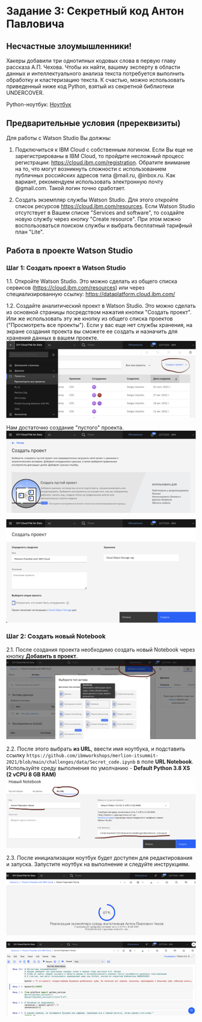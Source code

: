 # Задание 3: Секретный код Антон Павловича
## Несчастные злоумышленники!
Хакеры добавили три однотипных кодовых слова в первую главу рассказа А.П. Чехова.
Чтобы их найти, вашему эксперту в области данных и интеллектуального анализа текста потребуется выполнить обработку и кластеризацию текста.
К счастью, можно использовать приведенный ниже код Python, взятый из секретной библиотеки UNDERCOVER.

Python-ноутбук: [Ноутбук](data/Secret_code.ipynb)


## Предварительные условия (пререквизиты)
Для работы с Watson Studio Вы должны:
1. Подключиться к IBM Cloud с собственным логином. Если Вы еще не зарегистрированы в IBM Cloud, то пройдите несложный процесс регистрации: https://cloud.ibm.com/registration. Обратите внимание на то, что могут возникнуть сложности с использованием публичных российских адресов типа @mail.ru, @inbox.ru. Как вариант, рекомендуем использовать электронную почту @gmail.com. Такой логин точно сработает.

2. Создать экземпляр службы Watson Studio. Для этого откройте список ресурсов https://cloud.ibm.com/resources. Если Watson Studio отсутствует в Вашем списке "Services and software", то создайте новую службу через кнопку "Create resource". При этом можно воспользоваться поиском службы и выбрать бесплатный тарифный план "Lite".


## Работа в проекте Watson Studio

### Шаг 1: Создать проект в Watson Studio
1.1. Откройте Watson Studio. Это можно сделать из общего списка сервисов (https://cloud.ibm.com/resources) или через специализированную ссылку: https://dataplatform.cloud.ibm.com/

1.2. Создайте аналитический проект в Watson Studio. 
Это можно сделать из основной страницы посредством нажатия кнопки "Создать проект". Или же использовать эту же кнопку из общего списка проектов ("Просмотреть все проекты"). Если у вас еще нет службы хранения, на экране создания проекта вы сможете ее создать и назначить для хранения данных в вашем проекте.
   ![Create project](https://github.com/ibmworkshops/merlion-itsummit-2021/blob/main/public/create_ws_project.png)

Нам достаточно создание "пустого" проекта.
![Create project](https://github.com/ibmworkshops/merlion-itsummit-2021/blob/main/public/create_ws_project_blank.png)

![Create project](https://github.com/ibmworkshops/merlion-itsummit-2021/blob/main/public/create_ws_project_create.png)

### Шаг 2: Создать новый Notebook 
2.1. После создания проекта необходимо создать новый Notebook через кнопку **Добавить в проект**. 
![Create project](https://github.com/ibmworkshops/merlion-itsummit-2021/blob/main/public/Python_1.png)
 
2.2. После этого выбрать **из URL**, ввести имя ноутбука, и подставить ссылку ```https://github.com/ibmworkshops/merlion-itsummit-2021/blob/main/challenges/data/Secret_code.ipynb``` в поле **URL Notebook**. Используйте среду выполнения по умолчанию - **Default Python 3.8 XS (2 vCPU 8 GB RAM)**
![Create project](https://github.com/ibmworkshops/merlion-itsummit-2021/blob/main/public/Python_2.png)

2.3. После инициализации ноутбук будет доступен для редактирования и запуска. Запустите ноутбук на выполнение и следуйте инструкциям.

![Create project](https://github.com/ibmworkshops/merlion-itsummit-2021/blob/main/public/Python_3.png)

![Create project](https://github.com/ibmworkshops/merlion-itsummit-2021/blob/main/public/Python_4.png)


